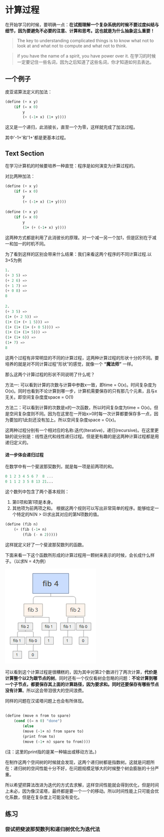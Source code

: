 # 计算过程

在开始学习的时候，要明确一点：**在试图理解一个复杂系统的时候不要过度纠结与细节，因为要避免不必要的注意、计算和思考。这也就是为什么抽象这么重要！**

> The key to understanding complicated things is to know what not to look at and what not to compute and what not to think.

> if you have the name of a spirit, you have power over it.
在学习的时候一定要记住一些名词，因为之后知道了这些名词，你才知道如何去表达。

## 一个例子

皮亚诺算法定义的加法：
~~~scheme
(define (+ x y)
    (if (= x 0)
        y
        (+ (-1+ x) (1+ y))))
~~~
这又是一个递归，此消彼长，直至一个为零，这样就完成了加法过程。

其中'-1+'和'1+'都是更基本过程。

## Text Section

在学习计算机的时候要培养一种直觉：程序是如何演变为计算过程的。

对比两种加法：
~~~scheme
(define (+ x y)
    (if (= x 0)
        y
        (+ (-1+ x) (1+ y))))

(define (+ x y)
    (if (= x 0)
        y
        (1+ (+ (-1+ x) y))))
~~~
这两种方式都是利用了此消彼长的原理。对一个减一另一个加1，但是区别在于减一和加一的时机不同。

为了看到这样的区别会带来什么结果：我们来看这两个程序的不同计算过程.以3+5为例

~~~scheme
1. 
(+ 3 5) =>
(+ 2 6) => 
(+ 1 7) => 
(+ 0 8) => 
8

2. 
(+ 3 5) => 
(1+ (+ 2 5)) => 
(1+ (1+ (+ 1 5))) => 
(1+ (1+ (1+ (+ 0 5)))) => 
(1+ (1+ (1+ 5))) => 
(1+ (1+ 6)) => 
(1+ 7) => 
8
~~~
这两个过程有非常明显的不同的计算过程，这两种计算过程的形状十分的不同。要培养的就是对不同计算过程“形状”的感觉，就像一个 **“魔法师”** 一样。

那么这两个计算过程的形状不同说明了什么呢？

方法一: 可以看到计算的次数与计算中参数x一致，即time = O(x)。时间复杂度为O(x)。同时也看到不论计算到哪一步，计算机需要保存的只有那几个元素，且与x无关。即空间复杂度度space = O(1)

方法二：可以看到计算的次数是x的一次函数，所以时间复杂度为time = O(x)。但是空间复杂度则不同。因为在这里在一开始x>0时每一次计算都要保存多一点，因为要加的1此刻还没有加上。所以空间复杂度space = O(x)。


这两种过程分别有一个相对应的名称:迭代(Iterative)，递归(recursive)。在这里更缺的说分别是：线性迭代和线性递归过程。但是更有趣的是这两种计算过程都是用递归定义的。

#### 进一步体会递归过程

在数学中有一个斐波那契数列，就是每一项是前两项的和。
~~~ scheme
0 1 2 3 4 5 6 7  8 ...
0 1 1 2 3 5 8 13 21...
~~~

这个数列中包含了两个基本规则：
1. 第0项和第1项是本身。
2. 其他项为前两项之和。
根据这两个规则可以写出非常简单的程序。能够给定一个特定的N(N > 0)求出其对应的第N项数的值。
~~~scheme
(define (fib n)
    (+ (fib (-1+ n)
        (fib (- n 2)))))
~~~
这样就定义好了一个斐波那契数列的函数。

下面来看一下这个函数所形成的计算过程用一颗树来表示的时候，会长成什么样子。（以求N = 4为例）

![fib 4.png](pic\fib4.png)

可以看到这个计算过程是很糟糕的，因为其中对第2个数进行了两次计算，**代价是计算整个以2为跟节点的树**。同时还有一个仅仅看树会忽略的问题：**不论计算到哪一个子节点，都要保存其上面的计算路径，因为要求和。同时还要保存有哪些节点没有计算**。所以这会带泪很大的空间浪费。

同样的问题在汉诺塔问题上也会有所体现。

~~~ scheme

(define (move n from to spare)
    (cond ((= n 0) "done")
        (else
        (move (-1+ n) from spare to)
        (print from to)
        (move (-1+ n) spare to from))))
~~~

(注：这里的print指的是某一种输出或移动方法。)

在制作这两个空间树的时候就会发现，这两个递归树都是指数树。这就是问题所在：递归树的空间性能十分不好，在问题规模足够大的时候整个树会膨胀的十分严重。

所以希望把算法改进为迭代的方式去求解，这样空间性能就会得到优化，但是时间上未必，因为像汉诺塔，最终都是要一个一个的移动。所以时间性能上只可能会优化系数，但是在复杂度上可能没有变化。

## 练习
### 尝试把斐波那契数列和递归树优化为迭代法

~~~scheme



~~~